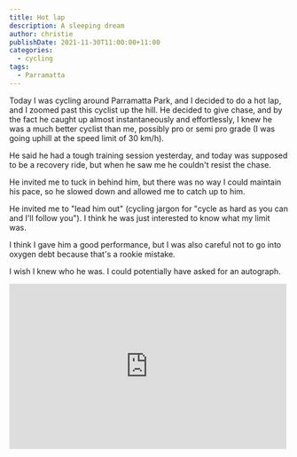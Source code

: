 ```yaml
---
title: Hot lap
description: A sleeping dream
author: christie
publishDate: 2021-11-30T11:00:00+11:00
categories:
  - cycling
tags:
  - Parramatta
---
```

Today I was cycling around Parramatta Park, and I decided to do a hot lap, and I zoomed past this cyclist up the hill. He decided to give chase, and by the fact he caught up almost instantaneously and effortlessly, I knew he was a much better cyclist than me, possibly pro or semi pro grade (I was going uphill at the speed limit of 30 km/h).

He said he had a tough training session yesterday, and today was supposed to be a recovery ride, but when he saw me he couldn't resist the chase.

He invited me to tuck in behind him, but there was no way I could maintain his pace, so he slowed down and allowed me to catch up to him.

He invited me to "lead him out" (cycling jargon for "cycle as hard as you can and I'll follow you"). I think he was just interested to know what my limit was.

I think I gave him a good performance, but I was also careful not to go into oxygen debt because that's a rookie mistake.

I wish I knew who he was. I could potentially have asked for an autograph.

<iframe src="https://www.facebook.com/plugins/post.php?href=https%3A%2F%2Fwww.facebook.com%2Fchris1.tham%2Fposts%2Fpfbid0SQ4fgZPS6swMVJxrqY92jQ57JpsS33doqC87FxPesSFdDYxKswkkjnRcpLYz22sVl&show_text=true&width=500" width="500" height="298" style="border:none;overflow:hidden" scrolling="no" frameborder="0" allowfullscreen="true" allow="autoplay; clipboard-write; encrypted-media; picture-in-picture; web-share"></iframe>
